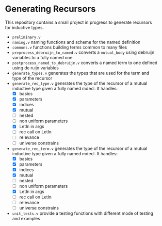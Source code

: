 # Generating Recursors

This repository contains a small project in progress to generate recursors for inductive types.

- `preliminary.v`
- `naming.v` naming functions and scheme for the named definition
- `commons.v` functions building terms common to many files
- `preprocess_debruijn_to_named.v` converts a `mutual_body` using debruijn variables
  to a fully named one
- `postprocess_named_to_debruijn.v` converts a named term to one
   defined using de ruijn variables
-  `generate_types.v` generates the types that are used for the term and type of
    the recursor
- `generate_rec_type.v` generates the type of the recursor of a mutual inductive type given a fully named mdecl. It handles:
  - [X] basics
  - [X] parameters
  - [X] indices
  - [X] mutual
  - [ ] nested
  - [ ] non uniform parameters
  - [X] LetIn in args
  - [ ] rec call on LetIn
  - [ ] relevance
  - [ ] universe constrains
- `generate_rec_term.v` generates the type of the recursor of a mutual inductive type given a fully named mdecl. It handles:
  - [X] basics
  - [X] parameters
  - [X] indices
  - [X] mutual
  - [ ] nested
  - [ ] non uniform parameters
  - [X] LetIn in args
  - [ ] rec call on LetIn
  - [ ] relevance
  - [ ] universe constrains
- `unit_tests.v` provide a testing functions with different mode of testing and examples
